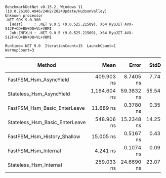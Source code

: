```

BenchmarkDotNet v0.15.2, Windows 11 (10.0.26100.4946/24H2/2024Update/HudsonValley)
Unknown processor
.NET SDK 9.0.300
  [Host]     : .NET 9.0.5 (9.0.525.21509), X64 RyuJIT AVX-512F+CD+BW+DQ+VL+VBMI
  Job-ZNFXLH : .NET 9.0.5 (9.0.525.21509), X64 RyuJIT AVX-512F+CD+BW+DQ+VL+VBMI

Runtime=.NET 9.0  IterationCount=15  LaunchCount=1  
WarmupCount=3  

```
| Method                         | Mean         | Error      | StdDev     | Code Size | Gen0   | Gen1   | Gen2   | Allocated |
|------------------------------- |-------------:|-----------:|-----------:|----------:|-------:|-------:|-------:|----------:|
| FastFSM_Hsm_AsyncYield         |   409.903 ns |  8.7405 ns |  7.7482 ns |   6,348 B | 0.0124 |      - |      - |     376 B |
| Stateless_Hsm_AsyncYield       | 1,164.604 ns | 59.3832 ns | 55.5471 ns |   1,445 B | 0.1068 | 0.0019 | 0.0019 |   13434 B |
| FastFSM_Hsm_Basic_EnterLeave   |    11.689 ns |  0.3780 ns |  0.3536 ns |   2,242 B |      - |      - |      - |         - |
| Stateless_Hsm_Basic_EnterLeave |   548.906 ns | 15.2348 ns | 14.2507 ns |  11,643 B | 0.1307 |      - |      - |    3952 B |
| FastFSM_Hsm_History_Shallow    |    15.005 ns |  0.5167 ns |  0.4315 ns |   3,626 B |      - |      - |      - |         - |
| FastFSM_Hsm_Internal           |     4.241 ns |  0.1074 ns |  0.0952 ns |   2,750 B |      - |      - |      - |         - |
| Stateless_Hsm_Internal         |   259.033 ns | 24.6690 ns | 23.0754 ns |  15,069 B | 0.0467 |      - |      - |    1408 B |
